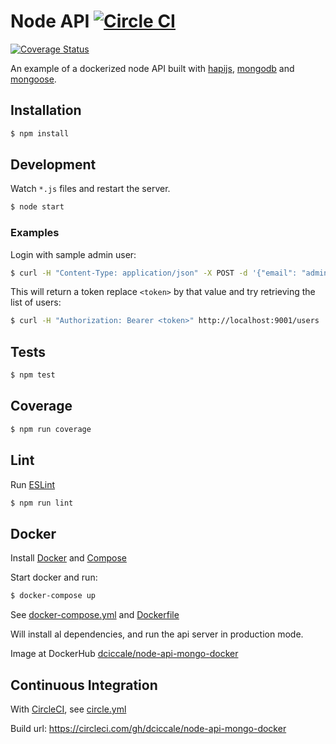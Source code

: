 # Node API [![Circle CI](https://circleci.com/gh/dciccale/node-api-mongo-docker.svg?style=svg)](https://circleci.com/gh/dciccale/node-api-mongo-docker)

[![Coverage Status](https://coveralls.io/repos/dciccale/node-api-mongo-docker/badge.svg?branch=master&service=github)](https://coveralls.io/github/dciccale/node-api-mongo-docker?branch=master)

An example of a dockerized node API built with [hapijs](http://hapijs.com), [mongodb](https://www.mongodb.org/) and [mongoose](https://mongoosejs.com).

## Installation

```bash
$ npm install
```

## Development

Watch `*.js` files and restart the server.

```bash
$ node start
```

### Examples

Login with sample admin user:

```bash
$ curl -H "Content-Type: application/json" -X POST -d '{"email": "admin@admin.com", "password": "admin"}' http://localhost:9001/login
```

This will return a token replace `<token>` by that value and try retrieving the list of users:

```bash
$ curl -H "Authorization: Bearer <token>" http://localhost:9001/users
```

## Tests

```bash
$ npm test
```

## Coverage

```bash
$ npm run coverage
```

## Lint

Run [ESLint](http://eslint.org/)

```bash
$ npm run lint
```

## Docker

Install [Docker](https://docs.docker.com/installation/#installation) and [Compose](https://docs.docker.com/compose/install/#install-compose)

Start docker and run:

```bash
$ docker-compose up
```

See [docker-compose.yml](docker-compose.yml) and [Dockerfile](Dockerfile)

Will install al dependencies, and run the api server in production mode.

Image at DockerHub [dciccale/node-api-mongo-docker](https://registry.hub.docker.com/u/dciccale/node-api-mongo-docker/)

## Continuous Integration

With [CircleCI](https://circleci.com/), see [circle.yml](circle.yml)

Build url: https://circleci.com/gh/dciccale/node-api-mongo-docker
